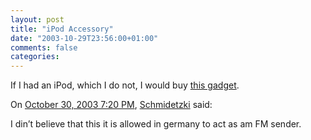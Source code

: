 ```yaml
---
layout: post
title: "iPod Accessory"
date: "2003-10-29T23:56:00+01:00"
comments: false
categories: 
---
```


<p>If I had an iPod, which I do not, I would buy <a href="http://www.griffintechnology.com/products/itrip/" title="Griffin Technology">this gadget</a>.</p>
<section class="comments">

<div class="comment" id="comment-93">
On <a href="#comment-93" title="Permalink to this comment">October 30, 2003  7:20 PM</a>, <a href="http://schmidetzki.net" title="http://schmidetzki.net" rel="nofollow">Schmidetzki</a>
said:
<p>I din&#8217;t believe that this it is allowed in germany to act as am FM sender.</p>


</section>

